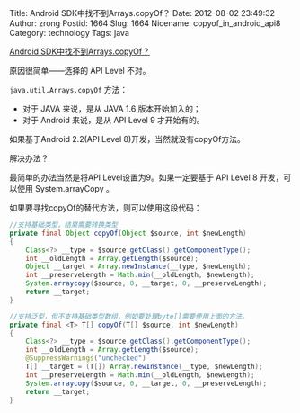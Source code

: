 Title: Android SDK中找不到Arrays.copyOf？
Date: 2012-08-02 23:49:32
Author: zrong
Postid: 1664
Slug: 1664
Nicename: copyof_in_android_api8
Category: technology
Tags: java

[Android SDK中找不到Arrays.copyOf？](http://zengrong.net/post/1664.htm)

原因很简单——选择的 API Level 不对。

`java.util.Arrays.copyOf` 方法：

- 对于 JAVA 来说，是从 JAVA 1.6 版本开始加入的；
- 对于 Android 来说，是从 API Level 9 才开始有的。

如果基于Android 2.2(API Level 8)开发，当然就没有copyOf方法。

解决办法？

最简单的办法当然是将API Level设置为9。如果一定要基于 API Level 8 开发，可以使用 System.arrayCopy 。

如果要寻找copyOf的替代方法，则可以使用这段代码：

``` java
//支持基础类型，结果需要转换类型
private final Object copyOf(Object $source, int $newLength) 
{
	Class<?> __type = $source.getClass().getComponentType();
	int __oldLength = Array.getLength($source);
	Object __target = Array.newInstance(__type, $newLength);
	int __preserveLength = Math.min(__oldLength, $newLength);
	System.arraycopy($source, 0, __target, 0, __preserveLength);
	return __target;
}

//支持泛型，但不支持基础类型数组，例如要处理byte[]需要使用上面的方法。
private final <T> T[] copyOf(T[] $source, int $newLength)
{
	Class<?> __type = $source.getClass().getComponentType();
	int __oldLength = Array.getLength($source);
	@SuppressWarnings("unchecked")
	T[] __target = (T[]) Array.newInstance(__type, $newLength);
	int __preserveLength = Math.min(__oldLength, $newLength);
	System.arraycopy($source, 0, __target, 0, __preserveLength);
	return __target;
}
```
